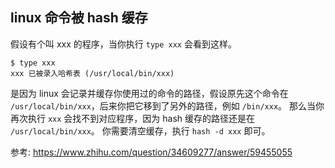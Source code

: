 ## linux 命令被 hash 缓存

假设有个叫 xxx 的程序，当你执行 `type xxx` 会看到这样。

```
$ type xxx
xxx 已被录入哈希表 (/usr/local/bin/xxx)
```

是因为 linux 会记录并缓存你使用过的命令的路径，假设原先这个命令在 `/usr/local/bin/xxx`，后来你把它移到了另外的路径，例如 `/bin/xxx`。
那么当你再次执行 `xxx` 会找不到对应程序，因为 hash 缓存的路径还是在 `/usr/local/bin/xxx`。
你需要清空缓存，执行 `hash -d xxx` 即可。

参考: https://www.zhihu.com/question/34609277/answer/59455055
